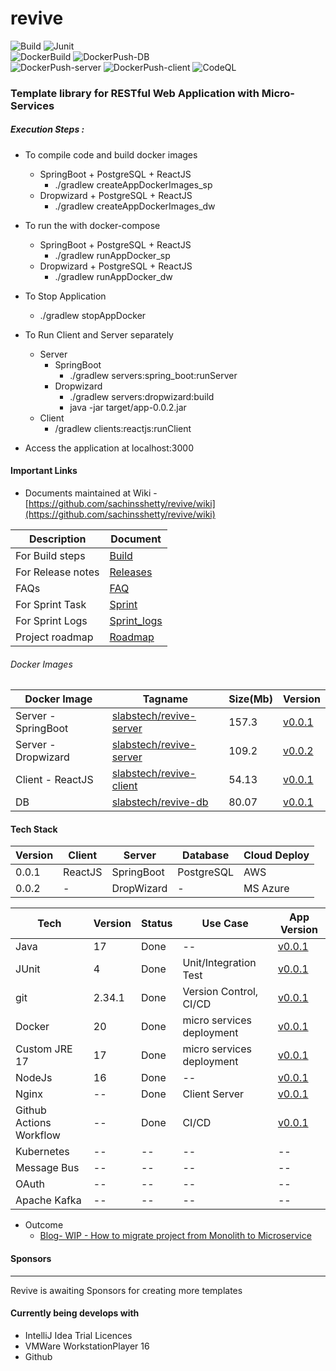# revive
 
![Build](https://github.com/sachinsshetty/revive/actions/workflows/all_branch.yml/badge.svg) 
![Junit](https://github.com/sachinsshetty/revive/actions/workflows/test_unit_integration.yml/badge.svg)   
![DockerBuild](https://github.com/sachinsshetty/revive/actions/workflows/build_docker.yml/badge.svg)
![DockerPush-DB](https://github.com/sachinsshetty/revive/actions/workflows/push_docker_db.yml/badge.svg)  
![DockerPush-server](https://github.com/sachinsshetty/revive/actions/workflows/push_docker_server.yml/badge.svg)
![DockerPush-client](https://github.com/sachinsshetty/revive/actions/workflows/push_docker_client.yml/badge.svg)
![CodeQL](https://github.com/sachinsshetty/revive/actions/workflows/codeql-analysis.yml/badge.svg)


### Template library for RESTful Web Application with Micro-Services 

##### Execution Steps :
  * To compile code and build docker images
    * SpringBoot + PostgreSQL + ReactJS
      * ./gradlew createAppDockerImages_sp
    * Dropwizard + PostgreSQL + ReactJS
        * ./gradlew createAppDockerImages_dw

  * To run the with docker-compose 
     * SpringBoot + PostgreSQL + ReactJS
       * ./gradlew runAppDocker_sp
     * Dropwizard + PostgreSQL + ReactJS
       * ./gradlew runAppDocker_dw

  * To Stop Application
      * ./gradlew stopAppDocker

  * To Run Client and Server separately
    * Server
      * SpringBoot
        * ./gradlew servers:spring_boot:runServer
      * Dropwizard
        * ./gradlew servers:dropwizard:build
        * java -jar target/app-0.0.2.jar
    * Client
      * /gradlew clients:reactjs:runClient

  * Access the application at localhost:3000


#### Important Links
* Documents maintained at Wiki - [https://github.com/sachinsshetty/revive/wiki](https://github.com/sachinsshetty/revive/wiki)

| Description | Document                                                                |
|---|-------------------------------------------------------------------------|
| For Build steps                                                               | [Build](https://github.com/sachinsshetty/revive/wiki/Build)             |
| For Release notes                                                             | [Releases](https://github.com/sachinsshetty/revive/wiki/Release)        |
| FAQs | [FAQ](https://github.com/sachinsshetty/revive/wiki/Project-Demo-Revive) |
| For Sprint Task                                                               | [Sprint](https://github.com/sachinsshetty/revive/wiki/Sprint)           |
| For Sprint Logs                                                               | [Sprint_logs](https://github.com/sachinsshetty/revive/wiki/Sprint-Logs) |
| Project roadmap                                                               | [Roadmap](https://github.com/sachinsshetty/revive/projects/1)           |

 


###### Docker Images

| Docker Image        | Tagname                                                    | Size(Mb) | Version                                                               |
|---|------------------------------------------------------------|----------|---|
| Server - SpringBoot  | [slabstech/revive-server](https://hub.docker.com/layers/227904403/slabstech/revive-server/0.0.1/images/sha256-c7f6f21df5def46a68a996e0a488491b3ba2404da7e7aa0b912afd62f1768d91?context=repo) | 157.3    | [v0.0.1](https://github.com/sachinsshetty/revive/releases/tag/v0.0.1) |
| Server - Dropwizard | [slabstech/revive-server](https://hub.docker.com/layers/227904808/slabstech/revive-server/0.0.2/images/sha256-cac28f5ea8bc8adff453e3f94407cedf1ff9b6745ea7cfd0d59871eb865d75bc?context=repo) | 109.2    | [v0.0.2](https://github.com/sachinsshetty/revive/releases/tag/v0.0.2) |
| Client - ReactJS    | [slabstech/revive-client](https://hub.docker.com/r/slabstech/revive-client) | 54.13    | [v0.0.1](https://github.com/sachinsshetty/revive/releases/tag/v0.0.1) |
| DB                  | [slabstech/revive-db](https://hub.docker.com/r/slabstech/revive-db) | 80.07    | [v0.0.1](https://github.com/sachinsshetty/revive/releases/tag/v0.0.1) |


#### Tech Stack

| Version | Client  | Server     | Database   | Cloud Deploy | 
|---------|---------|------------|------------|--------------|
| 0.0.1   | ReactJS | SpringBoot | PostgreSQL | AWS          |
| 0.0.2   | -       | DropWizard | -          | MS Azure     |



|Tech | Version | Status | Use Case | App Version |
  |---------|--------|---|---|---|
  | Java | 17      | Done   |-- | [v0.0.1](https://github.com/sachinsshetty/revive/releases/tag/v0.0.1) |
  | JUnit | 4       | Done | Unit/Integration Test | [v0.0.1](https://github.com/sachinsshetty/revive/releases/tag/v0.0.1) |
  | git | 2.34.1  | Done | Version Control, CI/CD | [v0.0.1](https://github.com/sachinsshetty/revive/releases/tag/v0.0.1)|
  | Docker | 20      | Done | micro services deployment | [v0.0.1](https://github.com/sachinsshetty/revive/releases/tag/v0.0.1) |
  | Custom JRE 17 | 17      | Done | micro services deployment | [v0.0.1](https://github.com/sachinsshetty/revive/releases/tag/v0.0.1) |
  | NodeJs | 16      | Done |-- | [v0.0.1](https://github.com/sachinsshetty/revive/releases/tag/v0.0.1) |
  | Nginx | --      | Done | Client Server | [v0.0.1](https://github.com/sachinsshetty/revive/releases/tag/v0.0.1) |
  | Github Actions Workflow | --      | Done | CI/CD | [v0.0.1](https://github.com/sachinsshetty/revive/releases/tag/v0.0.1) |
  | Kubernetes | --      | -- | -- |-- |
  | Message Bus| --      |-- |-- |-- |
  | OAuth | --      | -- |-- |-- |
  | Apache Kafka | --      | -- |-- |-- |

* Outcome
  * [Blog- WIP - How to migrate project from Monolith to Microservice](https://slabstech.github.io/blog/monolith-microservice/)

#### Sponsors
--------

Revive is awaiting Sponsors for creating more templates


#### Currently being develops with 

* IntelliJ Idea Trial Licences
* VMWare WorkstationPlayer 16
* Github
